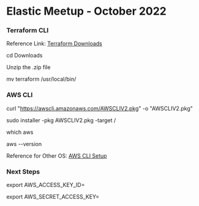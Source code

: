 # Elastic Meetup - October 2022


### Terraform CLI

Reference Link: [Terraform Downloads](https://www.terraform.io/downloads)

cd Downloads

Unzip the .zip file

mv terraform /usr/local/bin/


### AWS CLI

curl "https://awscli.amazonaws.com/AWSCLIV2.pkg" -o "AWSCLIV2.pkg"

sudo installer -pkg AWSCLIV2.pkg -target /

which aws

aws --version

Reference for Other OS: [AWS CLI Setup](https://docs.aws.amazon.com/cli/latest/userguide/getting-started-install.html)

### Next Steps

export AWS_ACCESS_KEY_ID=

export AWS_SECRET_ACCESS_KEY=